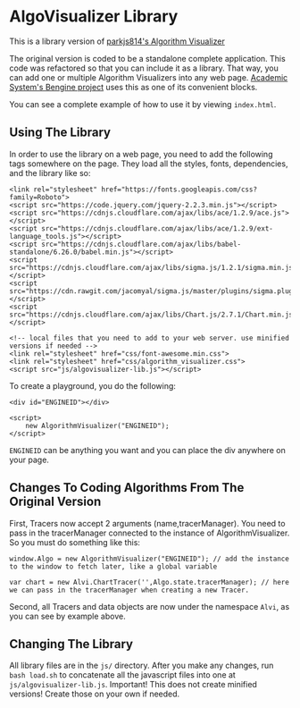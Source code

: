 # AlgoVisualizer Library

This is a library version of [parkjs814's Algorithm Visualizer](https://github.com/parkjs814/AlgorithmVisualizer)

The original version is coded to be a standalone complete application. This code was refactored so that you can include it as a library. That way, you can add one or multiple Algorithm Visualizers into any web page. [Academic System's Bengine project](https://github.com/academicsystems/Bengine) uses this as one of its convenient blocks.

You can see a complete example of how to use it by viewing `index.html`.

## Using The Library

In order to use the library on a web page, you need to add the following tags somewhere on the page. They load all the styles, fonts, dependencies, and the library like so:
```
<link rel="stylesheet" href="https://fonts.googleapis.com/css?family=Roboto">
<script src="https://code.jquery.com/jquery-2.2.3.min.js"></script>
<script src="https://cdnjs.cloudflare.com/ajax/libs/ace/1.2.9/ace.js"></script>
<script src="https://cdnjs.cloudflare.com/ajax/libs/ace/1.2.9/ext-language_tools.js"></script>
<script src="https://cdnjs.cloudflare.com/ajax/libs/babel-standalone/6.26.0/babel.min.js"></script>
<script src="https://cdnjs.cloudflare.com/ajax/libs/sigma.js/1.2.1/sigma.min.js"></script>
<script src="https://cdn.rawgit.com/jacomyal/sigma.js/master/plugins/sigma.plugins.dragNodes/sigma.plugins.dragNodes.js"></script>
<script src="https://cdnjs.cloudflare.com/ajax/libs/Chart.js/2.7.1/Chart.min.js"></script>

<!-- local files that you need to add to your web server. use minified versions if needed -->
<link rel="stylesheet" href="css/font-awesome.min.css">
<link rel="stylesheet" href="css/algorithm_visualizer.css">
<script src="js/algovisualizer-lib.js"></script>
```

To create a playground, you do the following:
```
<div id="ENGINEID"></div>

<script>
    new AlgorithmVisualizer("ENGINEID");
</script>
```

`ENGINEID` can be anything you want and you can place the div anywhere on your page.

## Changes To Coding Algorithms From The Original Version

First, Tracers now accept 2 arguments (name,tracerManager). You need to pass in the tracerManager connected to the instance of AlgorithmVisualizer. So you must do something like this:
```
window.Algo = new AlgorithmVisualizer("ENGINEID"); // add the instance to the window to fetch later, like a global variable

var chart = new Alvi.ChartTracer('',Algo.state.tracerManager); // here we can pass in the tracerManager when creating a new Tracer.
```

Second, all Tracers and data objects are now under the namespace `Alvi`, as you can see by example above.

## Changing The Library

All library files are in the `js/` directory. After you make any changes, run `bash load.sh` to concatenate all the javascript files into one at `js/algovisualizer-lib.js`. Important! This does not create minified versions! Create those on your own if needed.

